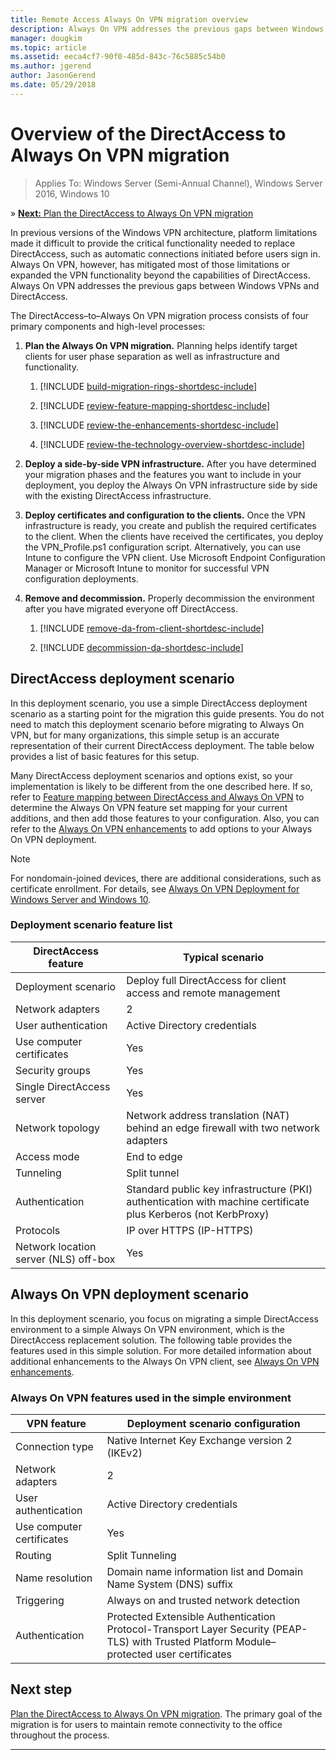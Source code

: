```yaml
---
title: Remote Access Always On VPN migration overview
description: Always On VPN addresses the previous gaps between Windows VPNs and DirectAccess, and how to migrate from DirectAccess to Always On VPN.
manager: dougkim
ms.topic: article
ms.assetid: eeca4cf7-90f0-485d-843c-76c5885c54b0
ms.author: jgerend
author: JasonGerend
ms.date: 05/29/2018
---
```


# Overview of the DirectAccess to Always On VPN migration

>Applies To: Windows Server (Semi-Annual Channel), Windows Server 2016, Windows 10

&#187; [**Next:** Plan the DirectAccess to Always On VPN migration](da-always-on-migration-planning.md)

In previous versions of the Windows VPN architecture, platform limitations made it difficult to provide the critical functionality needed to replace DirectAccess, such as automatic connections initiated before users sign in. Always On VPN, however, has mitigated most of those limitations or expanded the VPN functionality beyond the capabilities of DirectAccess. Always On VPN addresses the previous gaps between Windows VPNs and DirectAccess.

The DirectAccess–to–Always On VPN migration process consists of four primary components and high-level processes:


1.  **Plan the Always On VPN migration.** Planning helps identify target clients for user phase separation as well as infrastructure and functionality.

    1.  [!INCLUDE [build-migration-rings-shortdesc-include](../includes/build-migration-rings-shortdesc-include.md)]

    2.  [!INCLUDE [review-feature-mapping-shortdesc-include](../includes/review-feature-mapping-shortdesc-include.md)]

    3.  [!INCLUDE [review-the-enhancements-shortdesc-include](../includes/review-the-enhancements-shortdesc-include.md)]

    4.  [!INCLUDE [review-the-technology-overview-shortdesc-include](../includes/review-the-technology-overview-shortdesc-include.md)]

2.  **Deploy a side-by-side VPN infrastructure.** After you have determined your migration phases and the features you want to include in your deployment, you deploy the Always On VPN infrastructure side by side with the existing DirectAccess infrastructure.

3.  **Deploy certificates and configuration to the clients.**  Once the VPN infrastructure is ready, you create and publish the required certificates to the client. When the clients have received the certificates, you deploy the VPN_Profile.ps1 configuration script. Alternatively, you can use Intune to configure the VPN client. Use Microsoft Endpoint Configuration Manager or Microsoft Intune to monitor for successful VPN configuration deployments.

4.  **Remove and decommission.** Properly decommission the environment after you have migrated everyone off DirectAccess.

    1.  [!INCLUDE [remove-da-from-client-shortdesc-include](../includes/remove-da-from-client-shortdesc-include.md)]

    2.  [!INCLUDE [decommission-da-shortdesc-include](../includes/decommission-da-shortdesc-include.md)]


## DirectAccess deployment scenario

In this deployment scenario, you use a simple DirectAccess deployment scenario as a starting point for the migration this guide presents. You do not need to match this deployment scenario before migrating to Always On VPN, but for many organizations, this simple setup is an accurate representation of their current DirectAccess deployment. The table below provides a list of basic features for this setup.

Many DirectAccess deployment scenarios and options exist, so your implementation is likely to be different from the one described here. If so, refer to [Feature mapping between DirectAccess and Always On VPN](../vpn/vpn-map-da.md) to determine the Always On VPN feature set mapping for your current additions, and then add those features to your configuration. Also, you can refer to the [Always On VPN enhancements](../vpn/always-on-vpn/always-on-vpn-enhancements.md) to add options to your Always On VPN deployment.

>[!NOTE]
>For nondomain-joined devices, there are additional considerations, such as certificate enrollment. For details, see [Always On VPN Deployment for Windows Server and Windows 10](../vpn/always-on-vpn/deploy/always-on-vpn-deploy.md).

### Deployment scenario feature list

| DirectAccess feature | Typical scenario |
|-----|----|
| Deployment scenario                   | Deploy full DirectAccess for client access and remote management                                               |
| Network adapters                      | 2                                                                                                              |
| User authentication                   | Active Directory credentials                                                                                   |
| Use computer certificates             | Yes                                                                                                            |
| Security groups                       | Yes                                                                                                            |
| Single DirectAccess server            | Yes                                                                                                            |
| Network topology                      | Network address translation (NAT) behind an edge firewall with two network adapters                            |
| Access mode                           | End to edge                                                                                                    |
| Tunneling                             | Split tunnel                                                                                                   |
| Authentication                        | Standard public key infrastructure (PKI) authentication with machine certificate plus Kerberos (not KerbProxy) |
| Protocols                             | IP over HTTPS (IP-HTTPS)                                                                                       |
| Network location server (NLS) off-box | Yes                                                                                                            |

## Always On VPN deployment scenario

In this deployment scenario, you focus on migrating a simple DirectAccess environment to a simple Always On VPN environment, which is the DirectAccess replacement solution. The following table provides the features used in this simple solution. For more detailed information about additional enhancements to the Always On VPN client, see [Always On VPN enhancements](../vpn/always-on-vpn/always-on-vpn-enhancements.md).

### Always On VPN features used in the simple environment

| VPN feature | Deployment scenario configuration |
|-----|-----|
| Connection type | Native Internet Key Exchange version 2 (IKEv2) |
| Network adapters   | 2        |
| User authentication  | Active Directory credentials            |
| Use computer certificates        | Yes                          |
| Routing | Split Tunneling |
| Name resolution | Domain name information list and Domain Name System (DNS) suffix |
| Triggering | Always on and trusted network detection |
| Authentication  | Protected Extensible Authentication Protocol-Transport Layer Security (PEAP-TLS) with Trusted Platform Module–protected user certificates |

## Next step

[Plan the DirectAccess to Always On VPN migration](da-always-on-migration-planning.md). The primary goal of the migration is for users to maintain remote connectivity to the office throughout the process.

---